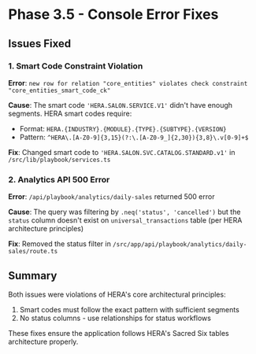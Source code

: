 # Phase 3.5 - Console Error Fixes

## Issues Fixed

### 1. Smart Code Constraint Violation
**Error**: `new row for relation "core_entities" violates check constraint "core_entities_smart_code_ck"`

**Cause**: The smart code `'HERA.SALON.SERVICE.V1'` didn't have enough segments. HERA smart codes require:
- Format: `HERA.{INDUSTRY}.{MODULE}.{TYPE}.{SUBTYPE}.{VERSION}`
- Pattern: `^HERA\.[A-Z0-9]{3,15}(?:\.[A-Z0-9_]{2,30}){3,8}\.v[0-9]+$`

**Fix**: Changed smart code to `'HERA.SALON.SVC.CATALOG.STANDARD.v1'` in `/src/lib/playbook/services.ts`

### 2. Analytics API 500 Error
**Error**: `/api/playbook/analytics/daily-sales` returned 500 error

**Cause**: The query was filtering by `.neq('status', 'cancelled')` but the `status` column doesn't exist on `universal_transactions` table (per HERA architecture principles)

**Fix**: Removed the status filter in `/src/app/api/playbook/analytics/daily-sales/route.ts`

## Summary
Both issues were violations of HERA's core architectural principles:
1. Smart codes must follow the exact pattern with sufficient segments
2. No status columns - use relationships for status workflows

These fixes ensure the application follows HERA's Sacred Six tables architecture properly.